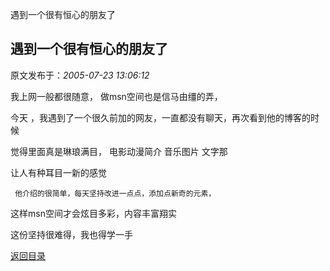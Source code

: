 遇到一个很有恒心的朋友了
## 遇到一个很有恒心的朋友了

 原文发布于：*2005-07-23 13:06:12*

   我上网一般都很随意， 做msn空间也是信马由缰的弄，

 

今天 ，我遇到了一个很久前加的网友，一直都没有聊天，再次看到他的博客的时候

 

觉得里面真是琳琅满目， 电影动漫简介 音乐图片 文字那

 

让人有种耳目一新的感觉

 

     他介绍的很简单，每天坚持改进一点点，添加点新奇的元素，

 

这样msn空间才会炫目多彩，内容丰富翔实

 

  这份坚持很难得，我也得学一手

[返回目录](index.html)
